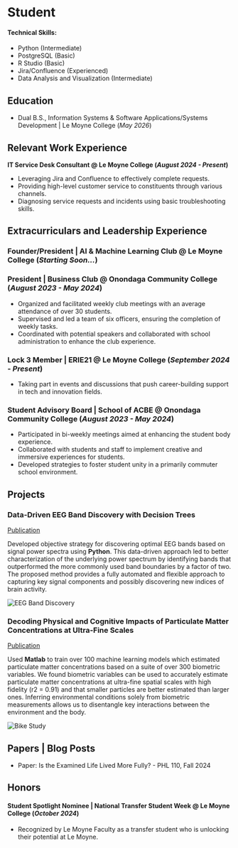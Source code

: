 # Student

#### Technical Skills: 
- Python (Intermediate)
- PostgreSQL (Basic)
- R Studio (Basic) 
- Jira/Confluence (Experienced)
- Data Analysis and Visualization (Intermediate)

## Education			        		
- Dual B.S., Information Systems & Software Applications/Systems Development | Le Moyne College (_May 2026_)

## Relevant Work Experience
**IT Service Desk Consultant @ Le Moyne College (_August 2024 - Present_)**
- Leveraging Jira and Confluence to effectively complete requests.
- Providing high-level customer service to constituents through various channels.
- Diagnosing service requests and incidents using basic troubleshooting skills.

## Extracurriculars and Leadership Experience
### **Founder/President | AI & Machine Learning Club @ Le Moyne College (_Starting Soon..._)**

### **President | Business Club @ Onondaga Community College (_August 2023 - May 2024_)**
-	Organized and facilitated weekly club meetings with an average attendance of over 30 students.
-	Supervised and led a team of six officers, ensuring the completion of weekly tasks.
-	Coordinated with potential speakers and collaborated with school administration to enhance the club experience.

### **Lock 3 Member | ERIE21 @ Le Moyne College (_September 2024 - Present_)**
- Taking part in events and discussions that push career-building support in tech and innovation fields.

### **Student Advisory Board | School of ACBE @ Onondaga Community College (_August 2023 - May 2024_)**
- Participated in bi-weekly meetings aimed at enhancing the student body experience.
- Collaborated with students and staff to implement creative and immersive experiences for students.
- Developed strategies to foster student unity in a primarily commuter school environment.


## Projects
### Data-Driven EEG Band Discovery with Decision Trees
[Publication](https://www.mdpi.com/1424-8220/22/8/3048)

Developed objective strategy for discovering optimal EEG bands based on signal power spectra using **Python**. This data-driven approach led to better characterization of the underlying power spectrum by identifying bands that outperformed the more commonly used band boundaries by a factor of two. The proposed method provides a fully automated and flexible approach to capturing key signal components and possibly discovering new indices of brain activity.

![EEG Band Discovery](/assets/img/eeg_band_discovery.jpeg)

### Decoding Physical and Cognitive Impacts of Particulate Matter Concentrations at Ultra-Fine Scales
[Publication](https://www.mdpi.com/1424-8220/22/11/4240)

Used **Matlab** to train over 100 machine learning models which estimated particulate matter concentrations based on a suite of over 300 biometric variables. We found biometric variables can be used to accurately estimate particulate matter concentrations at ultra-fine spatial scales with high fidelity (r2 = 0.91) and that smaller particles are better estimated than larger ones. Inferring environmental conditions solely from biometric measurements allows us to disentangle key interactions between the environment and the body.

![Bike Study](/assets/img/bike_study.jpeg)

## Papers | Blog Posts
- Paper: Is the Examined Life Lived More Fully? - PHL 110, Fall 2024 

## Honors
#### **Student Spotlight Nominee | National Transfer Student Week @ Le Moyne College (_October 2024_)**
- Recognized by Le Moyne Faculty as a transfer student who is unlocking their potential at Le Moyne.


